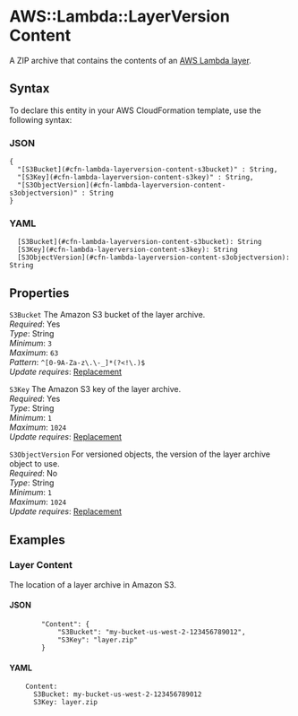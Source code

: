 # AWS::Lambda::LayerVersion Content<a name="aws-properties-lambda-layerversion-content"></a>

A ZIP archive that contains the contents of an [AWS Lambda layer](https://docs.aws.amazon.com/lambda/latest/dg/configuration-layers.html)\.

## Syntax<a name="aws-properties-lambda-layerversion-content-syntax"></a>

To declare this entity in your AWS CloudFormation template, use the following syntax:

### JSON<a name="aws-properties-lambda-layerversion-content-syntax.json"></a>

```
{
  "[S3Bucket](#cfn-lambda-layerversion-content-s3bucket)" : String,
  "[S3Key](#cfn-lambda-layerversion-content-s3key)" : String,
  "[S3ObjectVersion](#cfn-lambda-layerversion-content-s3objectversion)" : String
}
```

### YAML<a name="aws-properties-lambda-layerversion-content-syntax.yaml"></a>

```
  [S3Bucket](#cfn-lambda-layerversion-content-s3bucket): String
  [S3Key](#cfn-lambda-layerversion-content-s3key): String
  [S3ObjectVersion](#cfn-lambda-layerversion-content-s3objectversion): String
```

## Properties<a name="aws-properties-lambda-layerversion-content-properties"></a>

`S3Bucket`  <a name="cfn-lambda-layerversion-content-s3bucket"></a>
The Amazon S3 bucket of the layer archive\.  
*Required*: Yes  
*Type*: String  
*Minimum*: `3`  
*Maximum*: `63`  
*Pattern*: `^[0-9A-Za-z\.\-_]*(?<!\.)$`  
*Update requires*: [Replacement](https://docs.aws.amazon.com/AWSCloudFormation/latest/UserGuide/using-cfn-updating-stacks-update-behaviors.html#update-replacement)

`S3Key`  <a name="cfn-lambda-layerversion-content-s3key"></a>
The Amazon S3 key of the layer archive\.  
*Required*: Yes  
*Type*: String  
*Minimum*: `1`  
*Maximum*: `1024`  
*Update requires*: [Replacement](https://docs.aws.amazon.com/AWSCloudFormation/latest/UserGuide/using-cfn-updating-stacks-update-behaviors.html#update-replacement)

`S3ObjectVersion`  <a name="cfn-lambda-layerversion-content-s3objectversion"></a>
For versioned objects, the version of the layer archive object to use\.  
*Required*: No  
*Type*: String  
*Minimum*: `1`  
*Maximum*: `1024`  
*Update requires*: [Replacement](https://docs.aws.amazon.com/AWSCloudFormation/latest/UserGuide/using-cfn-updating-stacks-update-behaviors.html#update-replacement)

## Examples<a name="aws-properties-lambda-layerversion-content--examples"></a>

### Layer Content<a name="aws-properties-lambda-layerversion-content--examples--Layer_Content"></a>

The location of a layer archive in Amazon S3\.

#### JSON<a name="aws-properties-lambda-layerversion-content--examples--Layer_Content--json"></a>

```
        "Content": {
            "S3Bucket": "my-bucket-us-west-2-123456789012",
            "S3Key": "layer.zip"
        }
```

#### YAML<a name="aws-properties-lambda-layerversion-content--examples--Layer_Content--yaml"></a>

```
    Content:
      S3Bucket: my-bucket-us-west-2-123456789012
      S3Key: layer.zip
```